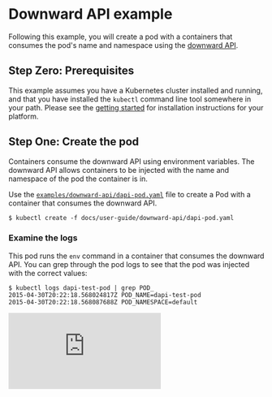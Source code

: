 <!-- BEGIN MUNGE: UNVERSIONED_WARNING -->


<!-- END MUNGE: UNVERSIONED_WARNING -->

# Downward API example

Following this example, you will create a pod with a containers that consumes the pod's name and
namespace using the [downward API](../downward-api.md).

## Step Zero: Prerequisites

This example assumes you have a Kubernetes cluster installed and running, and that you have
installed the `kubectl` command line tool somewhere in your path. Please see the [getting
started](../../../docs/getting-started-guides/) for installation instructions for your platform.

## Step One: Create the pod

Containers consume the downward API using environment variables.  The downward API allows
containers to be injected with the name and namespace of the pod the container is in.

Use the [`examples/downward-api/dapi-pod.yaml`](dapi-pod.yaml) file to create a Pod with a container that consumes the
downward API.

```console
$ kubectl create -f docs/user-guide/downward-api/dapi-pod.yaml
```

### Examine the logs

This pod runs the `env` command in a container that consumes the downward API.  You can grep
through the pod logs to see that the pod was injected with the correct values:

```console
$ kubectl logs dapi-test-pod | grep POD_
2015-04-30T20:22:18.568024817Z POD_NAME=dapi-test-pod
2015-04-30T20:22:18.568087688Z POD_NAMESPACE=default
```


<!-- BEGIN MUNGE: IS_VERSIONED -->
<!-- TAG IS_VERSIONED -->
<!-- END MUNGE: IS_VERSIONED -->


<!-- BEGIN MUNGE: GENERATED_ANALYTICS -->
[![Analytics](https://kubernetes-site.appspot.com/UA-36037335-10/GitHub/docs/user-guide/downward-api/README.md?pixel)]()
<!-- END MUNGE: GENERATED_ANALYTICS -->
